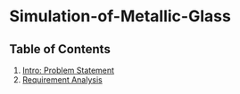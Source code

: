 # Simulation-of-Metallic-Glass

## Table of Contents

1. [Intro: Problem Statement](ProblemStatement.md)
2. [Requirement Analysis](requirement-analysis.md)
